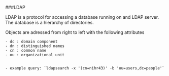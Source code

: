 ###LDAP

LDAP is a protocol for accessing a database running on and LDAP server.  The database is a hierarchy of directories.

Objects are adressed from right to left with the following attributes

	- dc : domain component
	- dn : distinguished names
	- cn : common name
	- ou : organizational unit


	- example query: `ldapsearch -x '(cn=nihr43)' -b 'ou=users,dc=people'`
